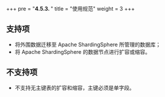 +++
pre = "<b>4.5.3. </b>"
title = "使用规范"
weight = 3
+++

## 支持项

* 将外围数据迁移至 Apache ShardingSphere 所管理的数据库；
* 将 Apache ShardingSphere 的数据节点进行扩容或缩容。

## 不支持项

* 不支持无主键表的扩容和缩容，主键必须是单字段。

